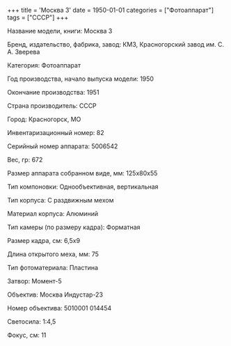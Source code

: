 +++
title = 'Москва 3'
date = 1950-01-01
categories = ["Фотоаппарат"]
tags = ["СССР"]
+++

Название модели, книги: Москва 3

Бренд, издательство, фабрика, завод: КМЗ, Красногорский завод им. С. А. Зверева

Категория: Фотоаппарат

Год производства, начало выпуска модели: 1950

Окончание производства: 1951

Страна производитель: СССР

Город: Красногорск, МО

Инвентаризационный номер: 82

Серийный номер аппарата: 5006542

Вес, гр: 672

Размер аппарата  собранном виде, мм: 125x80x55

Тип компоновки: Однообъективная, вертикальная

Тип корпуса: С раздвижным мехом

Материал корпуса: Алюминий

Тип камеры (по размеру кадра): Форматная

Размер кадра, см: 6,5х9

Длина открытого меха, мм: 75

Тип фотоматериала: Пластина

Затвор: Момент-5

Объектив: Москва
Индустар-23

Номер объектива: 5010001
014454

Светосила: 1:4,5

Фокус, см: 11

